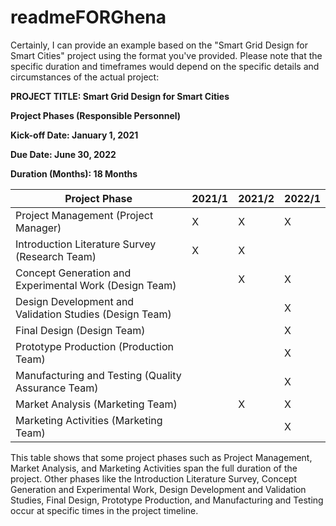 # readmeFORGhena


Certainly, I can provide an example based on the "Smart Grid Design for Smart Cities" project using the format you've provided. Please note that the specific duration and timeframes would depend on the specific details and circumstances of the actual project:

**PROJECT TITLE: Smart Grid Design for Smart Cities**

**Project Phases (Responsible Personnel)** 

**Kick-off Date: January 1, 2021**

**Due Date: June 30, 2022**

**Duration (Months): 18 Months**

| Project Phase | 2021/1 | 2021/2 | 2022/1 |
|---|---|---|---|
| Project Management (Project Manager) | X | X | X |
| Introduction Literature Survey (Research Team) | X | X | |
| Concept Generation and Experimental Work (Design Team) | | X | X |
| Design Development and Validation Studies (Design Team) | | | X |
| Final Design (Design Team) | | | X |
| Prototype Production (Production Team) | | | X |
| Manufacturing and Testing (Quality Assurance Team) | | | X |
| Market Analysis (Marketing Team) | | X | X |
| Marketing Activities (Marketing Team) | | | X |

This table shows that some project phases such as Project Management, Market Analysis, and Marketing Activities span the full duration of the project. Other phases like the Introduction Literature Survey, Concept Generation and Experimental Work, Design Development and Validation Studies, Final Design, Prototype Production, and Manufacturing and Testing occur at specific times in the project timeline.
